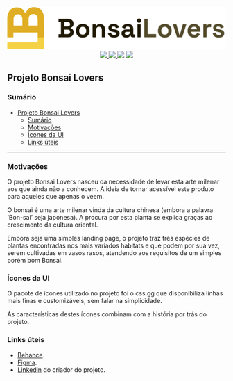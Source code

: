 <div align="center">
<img src="./img/logo.svg" />

<br>

<a href="https://www.behance.net/gallery/136234511/Bonsai-Lovers">
  <img src="https://img.shields.io/badge/Behance-View%20on%20Behance-%23053eff"/>
</a> 
<a href="https://www.figma.com/file/wbvr2reElYn3WtmkSpyKIp/Bonsai-Lovers?node-id=46%3A11"> 
  <img src="https://img.shields.io/badge/Figma-View%20on%20Figma-ff69b4" />
</a>
<a><img src="https://img.shields.io/github/issues/antonioal97/bonsailovers"/></a> <a> <img src="https://img.shields.io/github/stars/antonioal97/bonsailovers"/> </a>

</div>

## Projeto Bonsai Lovers
### Sumário

- [Projeto Bonsai Lovers](#projeto-bonsai-lovers)
  - [Sumário](#sumário)
  - [Motivações](#motivações)
  - [Ícones da UI](#ícones-da-ui)
  - [Links úteis](#links-úteis)

----------


### Motivações

O projeto Bonsai Lovers nasceu da necessidade de levar esta arte milenar aos que ainda não a conhecem. A ideia de tornar acessível este produto para aqueles que apenas o veem.

O bonsai é uma arte milenar vinda da cultura chinesa (embora a palavra ‘Bon-sai’ seja japonesa). A procura por esta planta se explica graças ao crescimento da cultura oriental.

Embora seja uma simples landing page, o projeto traz três espécies de plantas encontradas nos mais variados habitats e que podem por sua vez, serem cultivadas em vasos rasos, atendendo aos requisitos de um simples porém bom Bonsai.

### Ícones da UI

O pacote de ícones utilizado no projeto foi o css.gg que disponibiliza linhas mais finas e customizáveis, sem falar na simplicidade.

As características destes ícones combinam com a história por trás do projeto.

### Links úteis

- [Behance](https://www.behance.net/gallery/136234511/Bonsai-Lovers).
- [Figma](https://www.figma.com/file/wbvr2reElYn3WtmkSpyKIp/Bonsai-Lovers?node-id=46%3A11).
- [Linkedin](https://www.linkedin.com/in/antonioal97/) do criador do projeto.